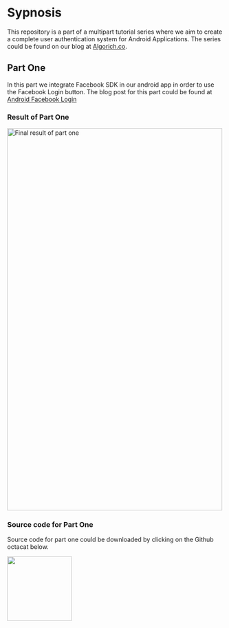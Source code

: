 # Sypnosis

This repository is a part of a multipart tutorial series where we aim to create a complete user authentication system for Android Applications. The series could be found on our blog at [Algorich.co](https://algorich.co/blog/).

## Part One

In this part we integrate Facebook SDK in our android app in order to use the Facebook Login button. The blog post for this part could be found at [Android Facebook Login](https://algorich.co/?p=1088&preview=true)

### Result of Part One
<img src="https://algorich.co/wp-content/uploads/2018/11/ezgif.com-optimize.gif" alt="Final result of part one" width="500" height="889"/>


### Source code for Part One

Source code for part one could be downloaded by clicking on the Github octacat below.  

[<img src="https://algorich.co/wp-content/uploads/2018/11/Octocat-150x150.jpg" alt="" width="150" height="150" class="aligncenter size-thumbnail wp-image-1100" />](https://github.com/taharushain/Android-Registration-System-v2/archive/v1.zip)
